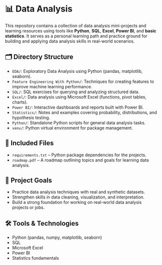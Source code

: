 # 📊 Data Analysis 

This repository contains a collection of data analysis mini-projects and learning resources using tools like **Python**, **SQL**, **Excel**, **Power BI**, and **basic statistics**. It serves as a personal learning path and practice ground for building and applying data analysis skills in real-world scenarios.

## 🗂 Directory Structure

- `EDA/`: Exploratory Data Analysis using Python (pandas, matplotlib, seaborn).
- `Feature Engineering With Python/`: Techniques for creating features to improve machine learning performance.
- `SQL/`: SQL exercises for querying and analyzing structured data.
- `Excel/`: Data analysis using Microsoft Excel (functions, pivot tables, charts).
- `Power BI/`: Interactive dashboards and reports built with Power BI.
- `Statistics/`: Notes and examples covering probability, distributions, and hypothesis testing.
- `Python/`: Standalone Python scripts for general data analysis tasks.
- `venv/`: Python virtual environment for package management.

## 📄 Included Files

- `requirements.txt` – Python package dependencies for the projects.
- `roadmap.pdf` – A roadmap outlining topics and goals for learning data analysis.

## 🚀 Project Goals

- Practice data analysis techniques with real and synthetic datasets.
- Strengthen skills in data cleaning, visualization, and interpretation.
- Build a strong foundation for working on real-world data analysis projects or jobs.

## 🛠️ Tools & Technologies

- Python (pandas, numpy, matplotlib, seaborn)
- SQL
- Microsoft Excel
- Power BI
- Statistics fundamentals
